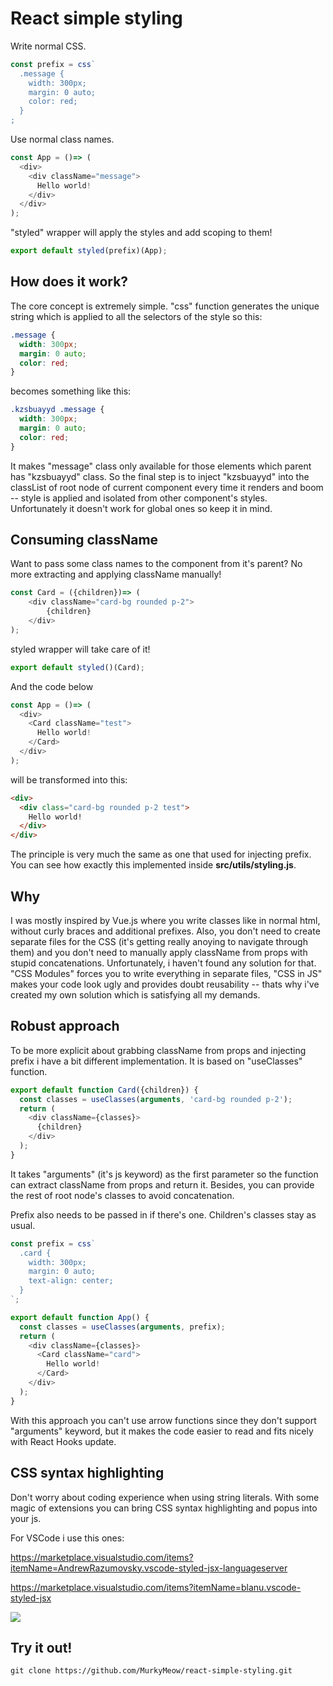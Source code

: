 # React simple styling

Write normal CSS.

```js
const prefix = css`
  .message {
    width: 300px;
    margin: 0 auto;
    color: red;
  }
;
```

Use normal class names.
```js
const App = ()=> (
  <div>
    <div className="message">
      Hello world!
    </div>
  </div>
);
```

"styled" wrapper will apply the styles and add scoping to them!

```js
export default styled(prefix)(App);
```

## How does it work?

The core concept is extremely simple. "css" function generates the unique string which is applied to all the selectors of the style so this:
```css
.message {
  width: 300px;
  margin: 0 auto;
  color: red;
}
```

becomes something like this:
```css
.kzsbuayyd .message {
  width: 300px;
  margin: 0 auto;
  color: red;
}
```

It makes "message" class only available for those elements which parent has "kzsbuayyd" class. So the final step is to inject "kzsbuayyd" into the classList of root node of current component every time it renders and boom -- style is applied and isolated from other component's styles. Unfortunately it doesn't work for global ones so keep it in mind.

## Consuming className

Want to pass some class names to the component from it's parent?
No more extracting and applying className manually!

```js
const Card = ({children})=> (
    <div className="card-bg rounded p-2">
        {children}
    </div>
);
```

styled wrapper will take care of it!
```js
export default styled()(Card);
```

And the code below

```js
const App = ()=> (
  <div>
    <Card className="test">
      Hello world!
    </Card>
  </div>
);
```

will be transformed into this:

```html
<div>
  <div class="card-bg rounded p-2 test">
    Hello world!
  </div>
</div>
```

The principle is very much the same as one that used for injecting prefix. You can see how exactly this implemented inside **src/utils/styling.js**.

## Why

I was mostly inspired by Vue.js where you write classes like in normal html, without curly braces and additional prefixes. Also, you don't need to create separate files for the CSS (it's getting really anoying to navigate through them) and you don't need to manually apply className from props with stupid concatenations.
Unfortunately, i haven't found any solution for that. "CSS Modules" forces you to write everything in separate files, "CSS in JS" makes your code look ugly and provides doubt reusability -- thats why i've created my own solution which is satisfying all my demands.

## Robust approach

To be more explicit about grabbing className from props and injecting prefix i have a bit different implementation. It is based on "useClasses" function.

```js
export default function Card({children}) {
  const classes = useClasses(arguments, 'card-bg rounded p-2');
  return (
    <div className={classes}>
      {children}
    </div>
  );
}
```

It takes "arguments" (it's js keyword) as the first parameter so the function can extract className from props and return it. Besides, you can provide the rest of root node's classes to avoid concatenation.

Prefix also needs to be passed in if there's one. Children's classes stay as usual.
```js
const prefix = css`
  .card {
    width: 300px;
    margin: 0 auto;
    text-align: center;
  }
`;

export default function App() {
  const classes = useClasses(arguments, prefix);
  return (
    <div className={classes}>
      <Card className="card">
        Hello world!
      </Card>
    </div>
  );
}
```

With this approach you can't use arrow functions since they don't support "arguments" keyword, but it makes the code easier to read and fits nicely with React Hooks update.

## CSS syntax highlighting

Don't worry about coding experience when using string literals. With some magic of extensions you can bring CSS syntax highlighting and popus into your js.

For VSCode i use this ones:

https://marketplace.visualstudio.com/items?itemName=AndrewRazumovsky.vscode-styled-jsx-languageserver

https://marketplace.visualstudio.com/items?itemName=blanu.vscode-styled-jsx

![](https://i.imgur.com/uXkBJM0.png)

## Try it out!

```console
git clone https://github.com/MurkyMeow/react-simple-styling.git
```
